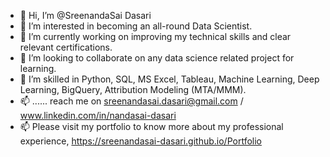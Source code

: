 - 👋 Hi, I’m @SreenandaSai Dasari             
- 👀 I’m interested in becoming an all-round Data Scientist.                    
- 🌱 I’m currently working on improving my technical skills and clear relevant certifications.                    
- 💞️ I’m looking to collaborate on any data science related project for learning.                  
- 💞️ I’m skilled in Python, SQL, MS Excel, Tableau, Machine Learning, Deep Learning, BigQuery, Attribution Modeling (MTA/MMM).         
- 📫 ...... reach me on sreenandasai.dasari@gmail.com / www.linkedin.com/in/nandasai-dasari     
- 📫 Please visit my portfolio to know more about my professional experience, https://sreenandasai-dasari.github.io/Portfolio    
    
  
  
<!---   
SreenandaSai-Dasari/SreenandaSai-Dasari is a ✨ special ✨ repository because its `README.md` (this file) appears on your GitHub profile.
You can click the Preview link to take a look at your changes.
--->
